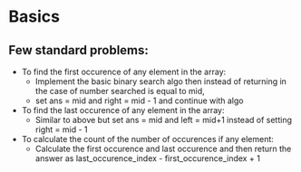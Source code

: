 # Basics
## Few standard problems:
- To find the first occurence of any element in the array:
  - Implement the basic binary search algo then instead of returning in the case of number searched is equal to mid,
  - set ans = mid and right = mid - 1 and continue with algo
- To find the last occurence of any element in the array:
  - Similar to above but set ans = mid and left = mid+1 instead of setting right = mid - 1
- To calculate the count of the number of occurences if any element:
  - Calculate the first occurence and last occurence and then return the answer as last_occurence_index - first_occurence_index + 1
